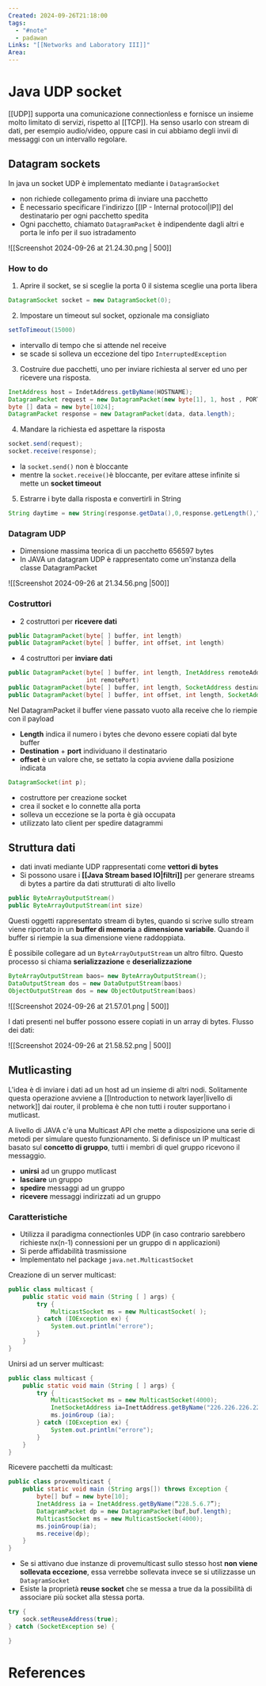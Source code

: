 ```yaml
---
Created: 2024-09-26T21:18:00
tags:
  - "#note"
  - padawan
Links: "[[Networks and Laboratory III]]"
Area:
---
```

# Java UDP socket

[[UDP]] supporta una comunicazione connectionless e fornisce un insieme molto limitato di servizi, rispetto al [[TCP]]. Ha senso usarlo con stream di dati, per esempio audio/video, oppure casi in cui abbiamo degli invii di messaggi con un intervallo regolare.

## Datagram sockets
In java un socket UDP è implementato mediante i `DatagramSocket` 
- non richiede collegamento prima di inviare una pacchetto
- È necessario specificare l'indirizzo [[IP - Internal protocol|IP]] del destinatario per ogni pacchetto spedita
- Ogni pacchetto, chiamato `DatagramPacket` è indipendente dagli altri e porta le info per il suo istradamento

![[Screenshot 2024-09-26 at 21.24.30.png | 500]]

### How to do
1. Aprire il socket, se si sceglie la porta 0 il sistema sceglie una porta libera
```java
DatagramSocket socket = new DatagramSocket(0);
```
2. Impostare un timeout sul socket, opzionale ma consigliato
```java
setToTimeout(15000)
```
- intervallo di tempo che si attende nel receive
- se scade si solleva un eccezione del tipo `InterruptedException`

3. Costruire due pacchetti, uno per inviare richiesta al server ed uno per ricevere una risposta.
```java
InetAddress host = IndetAddress.getByName(HOSTNAME);
DatagramPacket request = new DatagramPacket(new byte[1], 1, host , PORT); 
byte [] data = new byte[1024]; 
DatagramPacket response = new DatagramPacket(data, data.length);
```
4. Mandare la richiesta ed aspettare la risposta
```java
socket.send(request); 
socket.receive(response);
```
- la `socket.send()` non è bloccante
- mentre la `socket.receive()`è bloccante, per evitare attese infinite si mette un **socket timeout**

5. Estrarre i byte dalla risposta e convertirli in String
```java
String daytime = new String(response.getData(),0,response.getLength(),"Us-ASCII"); System.out.println(daytime);
```

### Datagram UDP
- Dimensione massima teorica di un pacchetto 656597 bytes
- In JAVA un datagram UDP è rappresentato come un'instanza della classe DatagramPacket
 
![[Screenshot 2024-09-26 at 21.34.56.png |500]]

### Costruttori
- 2 costruttori per **ricevere dati**
```java
public DatagramPacket(byte[ ] buffer, int length) 
public DatagramPacket(byte[ ] buffer, int offset, int length)
```
- 4 costruttori per **inviare dati**
```java
public DatagramPacket(byte[ ] buffer, int length, InetAddress remoteAddr, int remotePort) public DatagramPacket(byte[ ] buffer, int offset, int length, InetAddress remoteAddr, 
					  int remotePort) 
public DatagramPacket(byte[ ] buffer, int length, SocketAddress destination) 
public DatagramPacket(byte[ ] buffer, int offset, int length, SocketAddress destination)
```


Nel DatagramPacket il buffer viene passato vuoto alla receive che lo riempie con il payload
- **Length** indica il numero i bytes che devono essere copiati dal byte buffer
- **Destination** + **port** individuano il destinatario
- **offset** è un valore che, se settato la copia avviene dalla posizione indicata

```java
DatagramSocket(int p);
```
- costruttore per creazione socket
- crea il socket e lo connette alla porta
- solleva un eccezione se la porta è già occupata
- utilizzato lato client per spedire datagrammi

## Struttura dati
- dati invati mediante UDP rappresentati come **vettori di bytes**
- Si possono usare i **[[Java Stream based IO|filtri]]** per generare streams di bytes a partire da dati strutturati di alto livello
```java
public ByteArrayOutputStream()
public ByteArrayOutputStream(int size)
```

Questi oggetti rappresentato stream di bytes, quando si scrive sullo stream viene riportato in un **buffer di memoria** a **dimensione variabile**. Quando il buffer si riempie la sua dimensione viene raddoppiata.

È possibile collegare ad un `ByteArrayOutputStream` un altro filtro. Questo processo si chiama **serializzazione** e **deserializzazione** 

```java
ByteArrayOutputStream baos= new ByteArrayOutputStream(); 
DataOutputStream dos = new DataOutputStream(baos)
ObjectOutputStream dos = new ObjectOutputStream(baos)
```

![[Screenshot 2024-09-26 at 21.57.01.png | 500]]

I dati presenti nel buffer possono essere copiati in un array di bytes. Flusso dei dati:

![[Screenshot 2024-09-26 at 21.58.52.png | 500]]

## Mutlicasting
L'idea è di inviare i dati ad un host ad un insieme di altri nodi. Solitamente questa operazione avviene a [[Introduction to network layer|livello di network]] dai router, il problema è che non tutti i router supportano i mutlicast. 

A livello di JAVA c'è una Multicast API che mette a disposizione una serie di metodi per simulare questo funzionamento. Si definisce un IP multicast basato sul **concetto di gruppo**, tutti i membri di quel gruppo ricevono il messaggio.
- **unirsi** ad un gruppo mutlicast
- **lasciare** un gruppo
- **spedire** messaggi ad un gruppo
- **ricevere** messaggi indirizzati ad un gruppo

### Caratteristiche
- Utilizza il paradigma connectionles UDP (in caso contrario sarebbero richieste nx(n-1) connessioni per un gruppo di n applicazioni)
- Si perde affidabilità trasmissione
- Implementato nel package `java.net.MulticastSocket`

Creazione di un server multicast:
```java
public class multicast {
	public static void main (String [ ] args) {
		try {
			MulticastSocket ms = new MulticastSocket( );
		} catch (IOException ex) {
			System.out.println("errore"); 
		} 
	}
}
```

Unirsi ad un server multicast:
```java
public class multicast {
	public static void main (String [ ] args) { 
		try {
			MulticastSocket ms = new MulticastSocket(4000); 
			InetSocketAddress ia=InettAddress.getByName("226.226.226.226"); 
			ms.joinGroup (ia); 
		} catch (IOException ex) {
			System.out.println("errore"); 
		}
	}
}
```

Ricevere pacchetti da multicast:
```java
public class provemulticast { 
	public static void main (String args[]) throws Exception { 
		byte[] buf = new byte[10]; 
		InetAddress ia = InetAddress.getByName(“228.5.6.7”); 
		DatagramPacket dp = new DatagramPacket(buf,buf.length); 
		MulticastSocket ms = new MulticastSocket(4000); 
		ms.joinGroup(ia); 
		ms.receive(dp); 
	} 
}
```
- Se si attivano due instanze di provemulticast sullo stesso host **non viene sollevata eccezione**, essa verrebbe sollevata invece se si utilizzasse un `DatagramSocket`
- Esiste la proprietà **reuse socket** che se messa a true da la possibilità di associare più socket alla stessa porta.
```java
try {
	sock.setReuseAddress(true);
} catch (SocketException se) {

}
```
# References